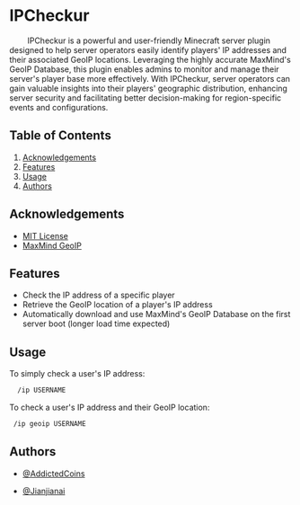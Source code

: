 # IPCheckur

&emsp; &emsp;IPCheckur is a powerful and user-friendly Minecraft server plugin designed to help server operators easily identify players' IP addresses and their associated GeoIP locations. Leveraging the highly accurate MaxMind's GeoIP Database, this plugin enables admins to monitor and manage their server's player base more effectively. With IPCheckur, server operators can gain valuable insights into their players' geographic distribution, enhancing server security and facilitating better decision-making for region-specific events and configurations.


## Table of Contents

1. [Acknowledgements](#acknowledgements)
2. [Features](#features)
3. [Usage](#usage)
4. [Authors](#authors)

## Acknowledgements

- [MIT License](https://github.com/AddictedCoins/IPCheckur/blob/main/LICENSE)
- [MaxMind GeoIP](https://www.maxmind.com/en/geoip2-services-and-databases)

## Features

- Check the IP address of a specific player
- Retrieve the GeoIP location of a player's IP address
- Automatically download and use MaxMind's GeoIP Database on the first server boot (longer load time expected)


## Usage

To simply check a user's IP address:

```bash
  /ip USERNAME
```

To check a user's IP address and their GeoIP location:

```bash
 /ip geoip USERNAME
```


## Authors

- [@AddictedCoins](https://github.com/AddictedCoins)

- [@Jianjianai](https://github.com/jianjianai)

